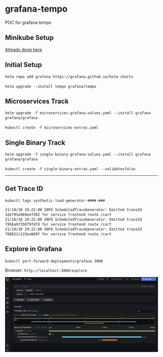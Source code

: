 # grafana-tempo
POC for grafana tempo

## Minikube Setup
[Already done here](https://github.com/shreyasgune/grafana-tempo.git)

## Initial Setup
```
helm repo add grafana https://grafana.github.io/helm-charts

helm upgrade --install tempo grafana/tempo
```

## Microservices Track
``` 
helm upgrade -f microservices-grafana-values.yaml --install grafana grafana/grafana

kubectl create -f microservices-extras.yaml 
```

## Single Binary Track
```
helm upgrade -f single-binary-grafana-values.yaml --install grafana grafana/grafana

kubectl create -f single-binary-extras.yaml --validate=false

```


--------
## Get Trace ID

`kubectl logs synthetic-load-generator-####-###`

```
21/10/18 19:22:00 INFO ScheduledTraceGenerator: Emitted traceId 1de791e904eefd92 for service frontend route /cart
21/10/18 19:22:00 INFO ScheduledTraceGenerator: Emitted traceId 7956a9f35079fdfd for service frontend route /cart
21/10/18 19:22:00 INFO ScheduledTraceGenerator: Emitted traceId 708821c133ea0d9f for service frontend route /cart
```

## Explore in Grafana

`kubectl port-forward deployments/grafana 3000`

Browser: `http://localhost:3000/explore`

![Trace](./trace.png)


